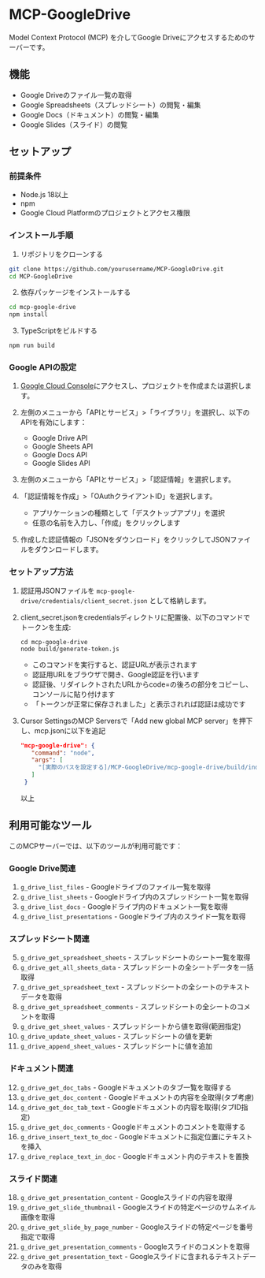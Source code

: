 # MCP-GoogleDrive

Model Context Protocol (MCP) を介してGoogle Driveにアクセスするためのサーバーです。

## 機能

- Google Driveのファイル一覧の取得
- Google Spreadsheets（スプレッドシート）の閲覧・編集
- Google Docs（ドキュメント）の閲覧・編集
- Google Slides（スライド）の閲覧

## セットアップ

### 前提条件

- Node.js 18以上
- npm
- Google Cloud Platformのプロジェクトとアクセス権限

### インストール手順

1. リポジトリをクローンする

```bash
git clone https://github.com/yourusername/MCP-GoogleDrive.git
cd MCP-GoogleDrive
```

2. 依存パッケージをインストールする

```bash
cd mcp-google-drive
npm install
```

3. TypeScriptをビルドする

```bash
npm run build
```

### Google APIの設定

1. [Google Cloud Console](https://console.cloud.google.com/)にアクセスし、プロジェクトを作成または選択します。

2. 左側のメニューから「APIとサービス」>「ライブラリ」を選択し、以下のAPIを有効にします：
   - Google Drive API
   - Google Sheets API
   - Google Docs API
   - Google Slides API

3. 左側のメニューから「APIとサービス」>「認証情報」を選択します。

4. 「認証情報を作成」>「OAuthクライアントID」を選択します。
   - アプリケーションの種類として「デスクトップアプリ」を選択
   - 任意の名前を入力し、「作成」をクリックします

5. 作成した認証情報の「JSONをダウンロード」をクリックしてJSONファイルをダウンロードします。

### セットアップ方法

1. 認証用JSONファイルを `mcp-google-drive/credentials/client_secret.json` として格納します。

2. client_secret.jsonをcredentialsディレクトリに配置後、以下のコマンドでトークンを生成:
   ```
   cd mcp-google-drive
   node build/generate-token.js
   ```
   - このコマンドを実行すると、認証URLが表示されます
   - 認証用URLをブラウザで開き、Google認証を行います
   - 認証後、リダイレクトされたURLからcode=の後ろの部分をコピーし、コンソールに貼り付けます
   - 「トークンが正常に保存されました」と表示されれば認証は成功です

3. Cursor SettingsのMCP Serversで「Add new global MCP server」を押下し、mcp.jsonに以下を追記
   ```json
   "mcp-google-drive": {
      "command": "node",
      "args": [
        "[実際のパスを設定する]/MCP-GoogleDrive/mcp-google-drive/build/index.js"
      ]
    }
   ```
   以上

## 利用可能なツール

このMCPサーバーでは、以下のツールが利用可能です：

### Google Drive関連

1. `g_drive_list_files` - Googleドライブのファイル一覧を取得
2. `g_drive_list_sheets` - Googleドライブ内のスプレッドシート一覧を取得
3. `g_drive_list_docs` - Googleドライブ内のドキュメント一覧を取得
4. `g_drive_list_presentations` - Googleドライブ内のスライド一覧を取得

### スプレッドシート関連

5. `g_drive_get_spreadsheet_sheets` - スプレッドシートのシート一覧を取得
6. `g_drive_get_all_sheets_data` - スプレッドシートの全シートデータを一括取得
7. `g_drive_get_spreadsheet_text` - スプレッドシートの全シートのテキストデータを取得
8. `g_drive_get_spreadsheet_comments` - スプレッドシートの全シートのコメントを取得
9. `g_drive_get_sheet_values` - スプレッドシートから値を取得(範囲指定)
10. `g_drive_update_sheet_values` - スプレッドシートの値を更新
11. `g_drive_append_sheet_values` - スプレッドシートに値を追加

### ドキュメント関連

12. `g_drive_get_doc_tabs` - Googleドキュメントのタブ一覧を取得する
13. `g_drive_get_doc_content` - Googleドキュメントの内容を全取得(タブ考慮)
14. `g_drive_get_doc_tab_text` - Googleドキュメントの内容を取得(タブID指定)
15. `g_drive_get_doc_comments` - Googleドキュメントのコメントを取得する
16. `g_drive_insert_text_to_doc` - Googleドキュメントに指定位置にテキストを挿入
17. `g_drive_replace_text_in_doc` - Googleドキュメント内のテキストを置換

### スライド関連

18. `g_drive_get_presentation_content` - Googleスライドの内容を取得
19. `g_drive_get_slide_thumbnail` - Googleスライドの特定ページのサムネイル画像を取得
20. `g_drive_get_slide_by_page_number` - Googleスライドの特定ページを番号指定で取得
21. `g_drive_get_presentation_comments` - Googleスライドのコメントを取得
22. `g_drive_get_presentation_text` - Googleスライドに含まれるテキストデータのみを取得


